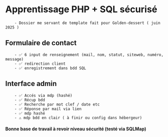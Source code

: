 # Apprentissage PHP + SQL sécurisé

        - Dossier me servant de template fait pour Golden-dessert ( juin 2025 )

## Formulaire de contact

        - ✅ 6 input de renseignement (mail, nom, statut, siteweb, numéro, message)
        - ✅ redirection client
        - ✅ enregistrement dans bdd SQL


## Interface admin

        - ✅ Accés via mdp (hashé)
        - ✅ Récup bdd
        - ✅ Recherche par mot clef / date etc
        - ✅ Réponse par mail via lien
        - ✅ mdp hashé
        - ⚠️ mdp bdd en clair ( à finir ou config dans hébergeur)


#### Bonne base de travail à revoir niveau sécurité (testé via SQLMap)